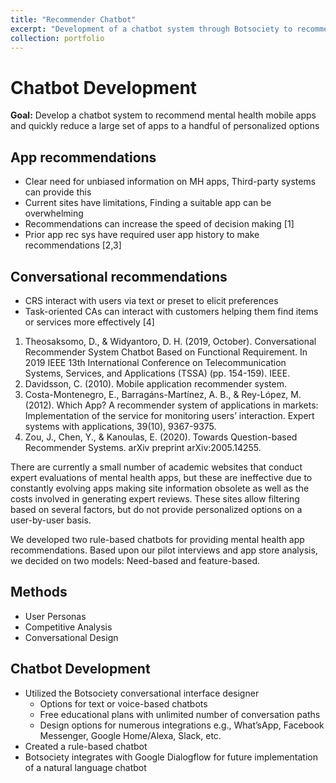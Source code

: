 ```yaml
---
title: "Recommender Chatbot"
excerpt: "Development of a chatbot system through Botsociety to recommend mental health mobile apps and quickly reduce a large set of apps to a handful of personalized options<br/><img src='/images/ab.png'>"
collection: portfolio
---
```


# Chatbot Development
**Goal:** Develop a chatbot system to recommend mental health mobile apps and quickly reduce a large set of apps to a handful of personalized options

## App recommendations
- Clear need for unbiased information on MH apps, Third-party systems can provide this
- Current sites have limitations, Finding a suitable app can be overwhelming
- Recommendations can increase the speed of decision making [1]
- Prior app rec sys have required user app history to make recommendations [2,3]

## Conversational recommendations
- CRS interact with users via text or preset to elicit preferences
- Task-oriented CAs can interact with customers helping them find items or services more effectively [4]

1. Theosaksomo, D., & Widyantoro, D. H. (2019, October). Conversational Recommender System Chatbot Based on Functional Requirement. In 2019 IEEE 13th International Conference on Telecommunication Systems, Services, and Applications (TSSA) (pp. 154-159). IEEE.
2. Davidsson, C. (2010). Mobile application recommender system.
3. Costa-Montenegro, E., Barragáns-Martínez, A. B., & Rey-López, M. (2012). Which App? A recommender system of applications in markets: Implementation of the service for monitoring users’ interaction. Expert systems with applications, 39(10), 9367-9375.
4. Zou, J., Chen, Y., & Kanoulas, E. (2020). Towards Question-based Recommender Systems. arXiv preprint arXiv:2005.14255.

There are currently a small number of academic websites that conduct expert evaluations of mental health apps, but these are ineffective due to constantly evolving apps making site information obsolete as well as the costs involved in generating expert reviews. These sites allow filtering based on several factors, but do not provide personalized options on a user-by-user basis.

We developed two rule-based chatbots for providing mental health app recommendations. Based upon our pilot interviews and app store analysis, we decided on two models: Need-based and feature-based.

## Methods
- User Personas
- Competitive Analysis
- Conversational Design

## Chatbot Development
- Utilized the Botsociety conversational interface designer
  - Options for text or voice-based chatbots
  - Free educational plans with unlimited number of conversation paths
  - Design options for numerous integrations e.g., What’sApp, Facebook Messenger, Google Home/Alexa, Slack, etc.
- Created a rule-based chatbot
- Botsociety integrates with Google Dialogflow for future implementation of a natural language chatbot
